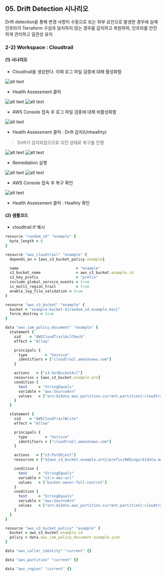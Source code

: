 ## 05. Drift Detection 시나리오
Drift detection을 통해 변경 사항이 수동으로 또는 외부 요인으로 발생한 경우에 실제 인프라가 Terraform 구성과 일치하지 않는 경우를 감지하고 복원하여, 인프라를 안전하게 관리하고 일관성 유지

### 2-2) Workspace : Cloudtrail

#### (1) 시나리오

- Cloudtrail을 생성한다. 이때 로그 파일 검증에 대해 활성화함

![alt text](images/cloudtrail-1.png)
- Health Assessment 클릭

![alt text](images/cloudtrail-2.png)
![alt text](images/cloudtrail-3.png)

- AWS Console 접속 후 로그 파일 검증에 대해 비활성화함

![alt text](images/cloudtrail-4.png)

- Health Assessment 클릭 : Drift 감지(Unhealhty)
> Drift가 감지되었으므로 이전 상태로 복구를 진행

![alt text](images/cloudtrail-5.png)
![alt text](images/cloudtrail-6.png)
- Remediation 실행

![alt text](images/cloudtrail-7.png)
![alt text](images/cloudtrail-8.png)
- AWS Console 접속 후 복구 확인

![alt text](images/cloudtrail-9.png)

- Health Assessment 클릭 : Healhty 확인

#### (2) 샘플코드

- cloudtrail.tf 예시
```ruby
resource "random_id" "example" {
  byte_length = 8
}

resource "aws_cloudtrail" "example" {
  depends_on = [aws_s3_bucket_policy.example]

  name                          = "example"
  s3_bucket_name                = aws_s3_bucket.example.id
  s3_key_prefix                 = "prefix"
  include_global_service_events = true
  is_multi_region_trail         = true
  enable_log_file_validation = true
}

resource "aws_s3_bucket" "example" {
  bucket = "example-bucket-${random_id.example.hex}"
  force_destroy = true
}

data "aws_iam_policy_document" "example" {
  statement {
    sid    = "AWSCloudTrailAclCheck"
    effect = "Allow"

    principals {
      type        = "Service"
      identifiers = ["cloudtrail.amazonaws.com"]
    }

    actions   = ["s3:GetBucketAcl"]
    resources = [aws_s3_bucket.example.arn]
    condition {
      test     = "StringEquals"
      variable = "aws:SourceArn"
      values   = ["arn:${data.aws_partition.current.partition}:cloudtrail:${data.aws_region.current.name}:${data.aws_caller_identity.current.account_id}:trail/example"]
    }
  }

  statement {
    sid    = "AWSCloudTrailWrite"
    effect = "Allow"

    principals {
      type        = "Service"
      identifiers = ["cloudtrail.amazonaws.com"]
    }

    actions   = ["s3:PutObject"]
    resources = ["${aws_s3_bucket.example.arn}/prefix/AWSLogs/${data.aws_caller_identity.current.account_id}/*"]

    condition {
      test     = "StringEquals"
      variable = "s3:x-amz-acl"
      values   = ["bucket-owner-full-control"]
    }
    condition {
      test     = "StringEquals"
      variable = "aws:SourceArn"
      values   = ["arn:${data.aws_partition.current.partition}:cloudtrail:${data.aws_region.current.name}:${data.aws_caller_identity.current.account_id}:trail/example"]
    }
  }
}

resource "aws_s3_bucket_policy" "example" {
  bucket = aws_s3_bucket.example.id
  policy = data.aws_iam_policy_document.example.json
}

data "aws_caller_identity" "current" {}

data "aws_partition" "current" {}

data "aws_region" "current" {}
```